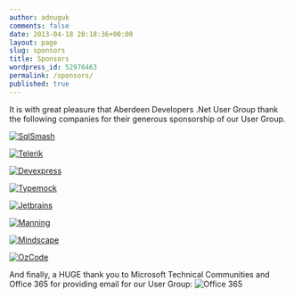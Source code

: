 ```yaml
---
author: adnuguk
comments: false
date: 2013-04-18 20:18:36+00:00
layout: page
slug: sponsors
title: Sponsors
wordpress_id: 52976463
permalink: /sponsors/
published: true
---
```


It is with great pleasure that Aberdeen Developers .Net User Group thank the following companies for their generous sponsorship of our User Group.

[![SqlSmash]({{site.images}}/sponsors/sqlsmash_small.png)](http://www.sqlsmash.com/)

[![Telerik]({{site.images}}/sponsors/telerik.png)](http://www.telerik.com/)

[![Devexpress]({{site.images}}/sponsors/devexpress.png)](http://www.devexpress.com/)

[![Typemock]({{site.images}}/sponsors/typemock.png)](http://www.typemock.com/)

[![Jetbrains]({{site.images}}/sponsors/jetbrains.gif)](http://www.jetbrains.com/)

[![Manning]({{site.images}}/sponsors/manning.jpg)](http://www.manning.com/)

[![Mindscape][MindscapeImage]][MindscapeLink]

[MindscapeLink]: http://www.mindscapehq.com/?utm_source=Usergroups&utm_campaign=aa782302c1-UserGroupWelcome&utm_medium=email
[MindscapeImage]: {{site.images}}/sponsors/mindscape.png (Mindscape)

[![OzCode][OzCodeImage]][OzCodeLink]

[OzCodeLink]: http://www.oz-code.com
[OzCodeImage]: {{site.images}}/sponsors/ozcode_logo.svg (OzCode)

And finally, a HUGE thank you to Microsoft Technical Communities and Office 365 for providing email for our User Group:
![Office 365]({{site.images}}/sponsors/Powered_by_O365.png)
